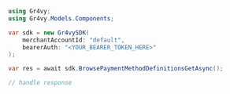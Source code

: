 <!-- Start SDK Example Usage [usage] -->
```csharp
using Gr4vy;
using Gr4vy.Models.Components;

var sdk = new Gr4vySDK(
    merchantAccountId: "default",
    bearerAuth: "<YOUR_BEARER_TOKEN_HERE>"
);

var res = await sdk.BrowsePaymentMethodDefinitionsGetAsync();

// handle response
```
<!-- End SDK Example Usage [usage] -->
